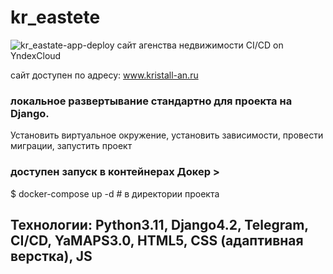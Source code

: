 # kr_eastete
![kr_eastate-app-deploy](https://github.com/SergSukh/kr_eastete/actions/workflows/main.yml/badge.svg)
сайт агенства недвижимости
CI/CD on YndexCloud

сайт доступен по адресу: www.kristall-an.ru

### локальное развертывание стандартно для проекта на Django.
Установить виртуальное окружение, установить зависимости, провести миграции, запустить проект

### доступен запуск в контейнерах Докер >
$ docker-compose up -d # в директории проекта

## Технологии: Python3.11, Django4.2, Telegram, CI/CD, YaMAPS3.0, HTML5, CSS (адаптивная верстка), JS